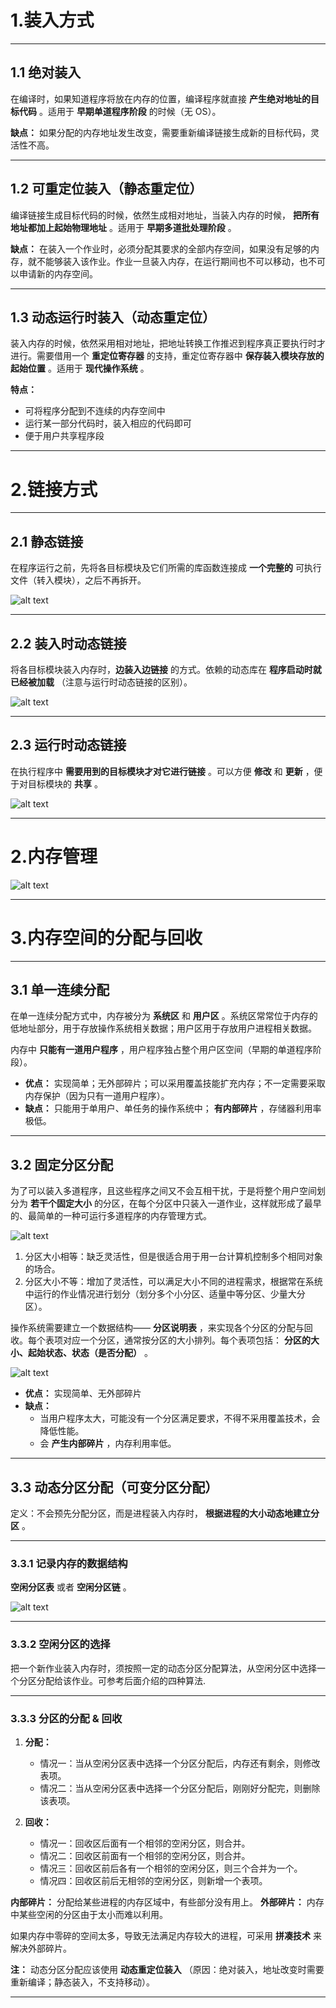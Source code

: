 # 1.装入方式

---

## 1.1 绝对装入

在编译时，如果知道程序将放在内存的位置，编译程序就直接 **产生绝对地址的目标代码** 。适用于 **早期单道程序阶段** 的时候（无 OS）。

**缺点：** 如果分配的内存地址发生改变，需要重新编译链接生成新的目标代码，灵活性不高。

---

## 1.2 可重定位装入（静态重定位）

编译链接生成目标代码的时候，依然生成相对地址，当装入内存的时候， **把所有地址都加上起始物理地址** 。适用于 **早期多道批处理阶段** 。

**缺点：** 在装入一个作业时，必须分配其要求的全部内存空间，如果没有足够的内存，就不能够装入该作业。作业一旦装入内存，在运行期间也不可以移动，也不可以申请新的内存空间。

---

## 1.3 动态运行时装入（动态重定位）

装入内存的时候，依然采用相对地址，把地址转换工作推迟到程序真正要执行时才进行。需要借用一个 **重定位寄存器** 的支持，重定位寄存器中 **保存装入模块存放的起始位置** 。适用于 **现代操作系统** 。

**特点：**
- 可将程序分配到不连续的内存空间中
- 运行某一部分代码时，装入相应的代码即可
- 便于用户共享程序段

---

# 2.链接方式

---

## 2.1 静态链接

在程序运行之前，先将各目标模块及它们所需的库函数连接成 **一个完整的** 可执行文件（转入模块），之后不再拆开。

![alt text](imgs/静态链接.png)

---

## 2.2 装入时动态链接

将各目标模块装入内存时，**边装入边链接** 的方式。依赖的动态库在 **程序启动时就已经被加载** （注意与运行时动态链接的区别）。

![alt text](imgs/装入时动态链接.png)

---

## 2.3 运行时动态链接

在执行程序中 **需要用到的目标模块才对它进行链接** 。可以方便 **修改** 和 **更新** ，便于对目标模块的 **共享** 。

![alt text](imgs/运行时动态链接.png)

---

# 2.内存管理

![alt text](imgs/内存管理基本概念.png)

---

# 3.内存空间的分配与回收

---

## 3.1 单一连续分配

在单一连续分配方式中，内存被分为 **系统区** 和 **用户区** 。系统区常常位于内存的低地址部分，用于存放操作系统相关数据；用户区用于存放用户进程相关数据。

内存中 **只能有一道用户程序** ，用户程序独占整个用户区空间（早期的单道程序阶段）。

- **优点：** 实现简单；无外部碎片；可以采用覆盖技能扩充内存；不一定需要采取内存保护（因为只有一道用户程序）。
- **缺点：** 只能用于单用户、单任务的操作系统中； **有内部碎片** ，存储器利用率极低。

---

## 3.2 固定分区分配

为了可以装入多道程序，且这些程序之间又不会互相干扰，于是将整个用户空间划分为 **若干个固定大小** 的分区，在每个分区中只装入一道作业，这样就形成了最早的、最简单的一种可运行多道程序的内存管理方式。

![alt text](imgs/固定分区示意图.png)

1. 分区大小相等：缺乏灵活性，但是很适合用于用一台计算机控制多个相同对象的场合。
2. 分区大小不等：增加了灵活性，可以满足大小不同的进程需求，根据常在系统中运行的作业情况进行划分（划分多个小分区、适量中等分区、少量大分区）。

操作系统需要建立一个数据结构—— **分区说明表** ，来实现各个分区的分配与回收。每个表项对应一个分区，通常按分区的大小排列。每个表项包括： **分区的大小、起始状态、状态（是否分配）** 。

![alt text](imgs/分区说明表1.png)

- **优点：** 实现简单、无外部碎片
- **缺点：** 
  - 当用户程序太大，可能没有一个分区满足要求，不得不采用覆盖技术，会降低性能。
  - 会 **产生内部碎片** ，内存利用率低。

---

## 3.3 动态分区分配（可变分区分配）

定义：不会预先分配分区，而是进程装入内存时， **根据进程的大小动态地建立分区** 。

---

### 3.3.1 记录内存的数据结构

**空闲分区表** 或者 **空闲分区链** 。

![alt text](imgs/分区表和链表.png)

---

### 3.3.2 空闲分区的选择

把一个新作业装入内存时，须按照一定的动态分区分配算法，从空闲分区中选择一个分区分配给该作业。可参考后面介绍的四种算法.

---

### 3.3.3 分区的分配 & 回收

1. **分配：**

   - 情况一：当从空闲分区表中选择一个分区分配后，内存还有剩余，则修改表项。
   - 情况二：当从空闲分区表中选择一个分区分配后，刚刚好分配完，则删除该表项。

2. **回收：**

    - 情况一：回收区后面有一个相邻的空闲分区，则合并。
    - 情况二：回收区前面有一个相邻的空闲分区，则合并。
    - 情况三：回收区前后各有一个相邻的空闲分区，则三个合并为一个。
    - 情况四：回收区前后无相邻的空闲分区，则新增一个表项。

**内部碎片：** 分配给某些进程的内存区域中，有些部分没有用上。
**外部碎片：** 内存中某些空闲的分区由于太小而难以利用。

如果内存中零碎的空间太多，导致无法满足内存较大的进程，可采用 **拼凑技术** 来解决外部碎片。

**注：** 动态分区分配应该使用 **动态重定位装入** （原因：绝对装入，地址改变时需要重新编译；静态装入，不支持移动）。

---